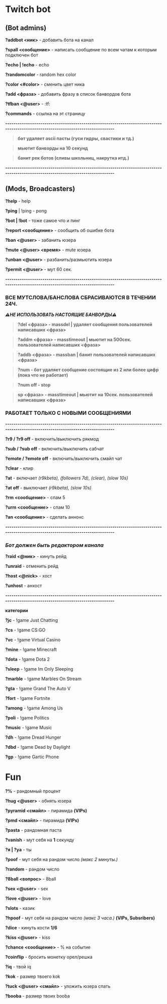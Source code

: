  # Twitch bot
## (Bot admins)

__?addbot <ник>__ - добавить бота на канал
 
__?spall <сообщение>__ - написать сообщение по всем чатам к которым подключен бот

__?echo | !echo__ - echo

__?randomcolor__ - random hex color
  
__?color <#color>__ - сменить цвет ника
  
__?add <фраза>__ - добавить фразу в список банвордов бота 

__?tfban <@user>__ - :tf:
  
__?commands__ - ссылка на эт страницу

__---------------------------------------------------------------------------------------------------------------------------------__ 

> __бот удаляет ascii пасты (гуси гидры, свастики и тд.)__

> __мьютит банворды на 10 секунд__

> __банит рек ботов (сливы школьниц, накрутка итд.)__

__---------------------------------------------------------------------------------------------------------------------------------__ 
  
## (Mods, Broadcasters)
  
__?help__ - help
  
__?ping__ | !ping - pong
  
__?bot | !bot__ - тоже самое что и пинг
  
__?report <сообщение>__ - сообщить об ошибке бота 

__?ban <@user>__ - забанить юзера 
  
__?mute <@user> <время>__ - mute юзера  
  
__?unban <@user>__ - разбанить/размьютить юзера 
  
__?permit <@user>__ - мут 60 сек.
  
__---------------------------------------------------------------------------------------------------------------------------------__ 
  
### ВСЕ МУТСЛОВА/БАНСЛОВА СБРАСИВАЮТСЯ В ТЕЧЕНИИ 24Ч.
  
___⚠НЕ ИСПОЛЬЗОВАТЬ НАСТОЯЩИЕ БАНВОРДЫ⚠___ 

> __?del <фраза> - massdel | удаляет сообщения пользователей написавших <фраза>__
  
> __?addm <фраза> - masstimeout | мьютит на 500сек. пользователей написавших <фраза>__ 
  
> __?addb <фраза> - massban | банит пользователей написавших <фраза>__ 
  
> __?num - бот удаляет сообщение состоящие из 2 или более цифр (пока что не работает)__
  
> __?num off - stop__  
  
> __sp <фраза> - masstimeout | мьютит на 10сек. пользователей написавших <фраза>__  
  
### РАБОТАЕТ ТОЛЬКО С НОВЫМИ СООБЩЕНИЯМИ  
  
__---------------------------------------------------------------------------------------------------------------------------------__   
  
__?r9 / ?r9 off__ - включить/выключить рякмод
  
__?sub / ?sub off__ - включить/выключить сабчат
  
__?emote / ?emote off__ - включить/выключить смайл чат
  
__?clear__ - клир

__?at__ - включает _(r9kbeta), (followers 7d), (clear), (slow 10s)_

__?at off__ - выключает _(r9kbeta), (slow 10s)_
  
__?rm <сообщение>__ - спам 5
  
__?urm <сообщение>__ - спам 10
  
__?an <сообщение>__ - сделать аннонс  
  
__---------------------------------------------------------------------------------------------------------------------------------__    

### _Бот должен быть редактором канала_
  
__?raid <@ник>__ - кинуть рейд 
  
__?unraid__ - отменить рейд 
  
__?host <@nick>__ - хост 
  
__?unhost__ - анхост 
  
__---------------------------------------------------------------------------------------------------------------------------------__  
 
__категории__
 
__?jc__ - !game Just Chatting
 
__?cs__ - !game CS:GO
 
__?vc__ - !game Virtual Casino
 
__?mine__ - !game Minecraft
 
__?dota__ - !game Dota 2
 
__?sleep__ - !game Im Only Sleeping
 
__?marble__ - !game Marbles On Stream 
 
__?gta__ - !game Grand The Auto V
 
__?fort__ - !game Fortnite
 
__?among__ - !game Among Us
 
__?poli__ - !game Politics
 
__?music__ - !game Music 
  
__?dh__ - !game Dread Hunger 
 
__?dbd__ - !game Dead by Daylight 
 
__?gp__ - !game Gartic Phone  
 
# Fun 
  
__?%__ - рандомный процент
  
__?hug <@user>__ - обнять юзера
  
__?pyramid <смайл>__ - пирамида __(VIPs)__
  
__?pmd <смайл>__ - пирамида __(VIPs)__ 
  
__?pasta__ - рандомная паста  
  
__?vanish__ - мут себя на __1__ секунду
  
__?я | ?ya__ - ты  
  
__?poof__ - мут себя на рандом число _(макс 2 минуты.)_  
  
__?random__ - рандом число
  
__?8ball <вопрос>__ - 8ball  
  
__?sex <@user>__ - sex
  
__?love <@user>__ - love
  
__?slots__ - казик  
  
__?hpoof__ - мут себя на рандом число _(макс 3 часа.)_  __(VIPs, Subsribers)__  
  
__?dice__ - кинуть кости __1/6__
  
__?kiss <@user>__ - kiss
  
__?chance <сообщение>__ - % на событие 
  
__?coinflip__ - бросить монетку орел/решка  
  
__?iq__ - твой iq
  
__?kok__ - размер твоего kok
  
__?tuck <@user> <смайл>__ - уложить юзера спать   
  
__?booba__ - размер твоих booba  
